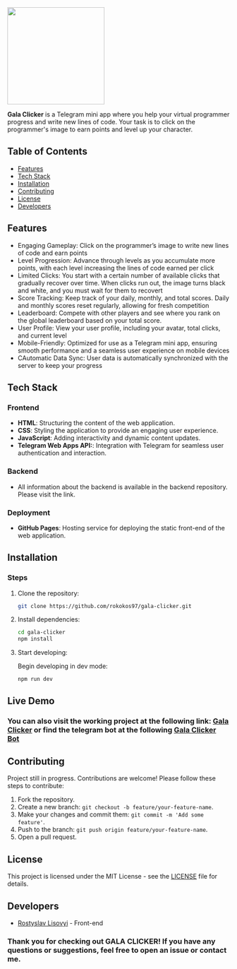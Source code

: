 <img class="center" src="https://rokokos97.github.io/gala-clicker/gala-clicker-cover.webp" width="220">

<span class="poppins">**Gala Clicker** is a Telegram mini app where you help your virtual programmer progress and write new lines of code. Your task is to click on the programmer's image to earn points and level up your character.</span>

## <span class="poppins">Table of Contents</span>

- <span class="poppins">[Features](#span-classpoppinsfeaturesspan)</span>
- <span class="poppins">[Tech Stack](#span-classpoppinstech-stackspan)</span>
- <span class="poppins">[Installation](#span-classpoppinsinstallationspan)</span>
- <span class="poppins">[Contributing](#span-classpoppinscontributingspan)</span>
- <span class="poppins">[License](#span-classpoppinslicensespan)</span>
- <span class="poppins">[Developers](#span-classpoppinsdevelopersspan)</span>

## <span class="poppins">Features</span>

- <span class="poppins">Engaging Gameplay: Click on the programmer’s image to write new lines of code and earn points</span>
- <span class="poppins">Level Progression: Advance through levels as you accumulate more points, with each level increasing the lines of code earned per click</span>
- <span class="poppins">Limited Clicks: You start with a certain number of available clicks that gradually recover over time. When clicks run out, the image turns black and white, and you must wait for them to recovert</span>
- <span class="poppins">Score Tracking: Keep track of your daily, monthly, and total scores. Daily and monthly scores reset regularly, allowing for fresh competition</span>
- <span class="poppins">Leaderboard: Compete with other players and see where you rank on the global leaderboard based on your total score.</span>
- <span class="poppins">User Profile: View your user profile, including your avatar, total clicks, and current level</span>
- <span class="poppins">Mobile-Friendly: Optimized for use as a Telegram mini app, ensuring smooth performance and a seamless user experience on mobile devices</span>
- <span class="poppins">CAutomatic Data Sync: User data is automatically synchronized with the server to keep your progress</span>


## <span class="poppins">Tech Stack</span>
### <span class="poppins">Frontend</span>
- **HTML**: Structuring the content of the web application.
- **CSS**: Styling the application to provide an engaging user experience.
- **JavaScript**: Adding interactivity and dynamic content updates.
- **Telegram Web Apps API:**: Integration with Telegram for seamless user authentication and interaction.
### <span class="poppins">Backend</span>
- All information about the backend is available in the backend repository. Please visit the link.

### <span class="poppins">Deployment</span>
- **GitHub Pages**: Hosting service for deploying the static front-end of the web application.

## <span class="poppins">Installation</span>
### <span class="poppins">Steps</span>

1. <span class="poppins">Clone the repository:</span>

    ```bash
    git clone https://github.com/rokokos97/gala-clicker.git
    ```

2. <span class="poppins">Install dependencies:</span>

    ```bash
    cd gala-clicker
    npm install
    ```

3. <span class="poppins">Start developing:</span>

   Begin developing in dev mode:</span>

    ```env
    npm run dev
    ```


## <span class="poppins">Live Demo</span>

### <span class="poppins">You can also visit the working project at the following link:</span> [Gala Clicker](rokokos97.github.io/gala-clicker/) or find the telegram bot at the following [Gala Clicker Bot](https://web.telegram.org/k/#@gala_clicker_bot)

## <span class="poppins">Contributing</span>

<span class="poppins">Project still in progress. Contributions are welcome! Please follow these steps to contribute:</span>

1. <span class="poppins">Fork the repository.</span>
2. <span class="poppins">Create a new branch: `git checkout -b feature/your-feature-name`.</span>
3. <span class="poppins">Make your changes and commit them: `git commit -m 'Add some feature'`.</span>
4. <span class="poppins">Push to the branch: `git push origin feature/your-feature-name`.</span>
5. <span class="poppins"> Open a pull request.</span>

## <span class="poppins">License</span>

<span class="poppins">This project is licensed under the MIT License - see the [LICENSE](LICENSE.txt) file for details.</span>

## <span class="poppins">Developers</span>

- <span class="poppins">[Rostyslav Lisovyi](https://github.com/rokokos97)</span> - Front-end

### <span class="poppins">Thank you for checking out GALA CLICKER! If you have any questions or suggestions, feel free to open an issue or contact me.</span>
